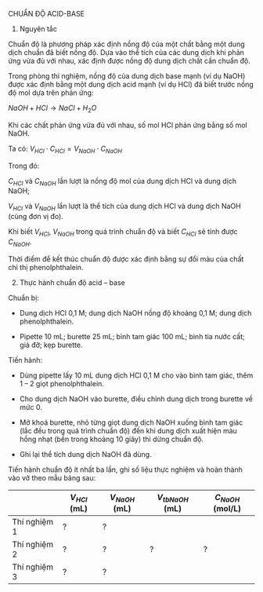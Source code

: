 CHUẨN ĐỘ ACID-BASE

1. Nguyên tắc

Chuẩn độ là phương pháp xác định nồng độ của một chất bằng một dung dịch chuẩn đã biết nồng độ. Dựa vào thể tích của các dung dịch khi phản ứng vừa đủ với nhau, xác định được nồng độ dung dịch chất cần chuẩn độ.

Trong phòng thí nghiệm, nồng độ của dung dịch base mạnh (ví dụ NaOH) được xác định bằng một dung dịch acid mạnh (ví dụ HCl) đã biết trước nồng độ mol dựa trên phản ứng:

$NaOH + HCl \longrightarrow NaCl + H_2O$

Khi các chất phản ứng vừa đủ với nhau, số mol HCl phản ứng bằng số mol NaOH.

Ta có: $V_{HCl} \cdot C_{HCl} = V_{NaOH} \cdot C_{NaOH}$

Trong đó:

$C_{HCl}$ và $C_{NaOH}$ lần lượt là nồng độ mol của dung dịch HCl và dung dịch NaOH;

$V_{HCl}$ và $V_{NaOH}$ lần lượt là thể tích của dung dịch HCl và dung dịch NaOH (cùng đơn vị đo).

Khi biết $V_{HCl}$, $V_{NaOH}$ trong quá trình chuẩn độ và biết $C_{HCl}$ sẽ tính được $C_{NaOH}$.

Thời điểm để kết thúc chuẩn độ được xác định bằng sự đổi màu của chất chỉ thị phenolphthalein.

2. Thực hành chuẩn độ acid – base

Chuẩn bị:

- Dung dịch HCl 0,1 M; dung dịch NaOH nồng độ khoảng 0,1 M; dung dịch phenolphthalein.

- Pipette 10 mL; burette 25 mL; bình tam giác 100 mL; bình tia nước cất; giá đỡ; kẹp burette.

Tiến hành:

- Dùng pipette lấy 10 mL dung dịch HCl 0,1 M cho vào bình tam giác, thêm 1 – 2 giọt phenolphthalein.

- Cho dung dịch NaOH vào burette, điều chỉnh dung dịch trong burette về mức 0.

- Mở khoá burette, nhỏ từng giọt dung dịch NaOH xuống bình tam giác (lắc đều trong quá trình chuẩn độ) đến khi dung dịch xuất hiện màu hồng nhạt (bền trong khoảng 10 giây) thì dừng chuẩn độ.

- Ghi lại thể tích dung dịch NaOH đã dùng.

Tiến hành chuẩn độ ít nhất ba lần, ghi số liệu thực nghiệm và hoàn thành vào vở theo mẫu bảng sau:

| | $V_{HCl}$ (mL) | $V_{NaOH}$ (mL) | $V_{tb NaOH}$ (mL) | $C_{NaOH}$ (mol/L) |
|------------|--------------|---------------|-------------------|-------------------|
| Thí nghiệm 1 | ? | ? | | |
| Thí nghiệm 2 | ? | ? | ? | ? |
| Thí nghiệm 3 | ? | ? | | |